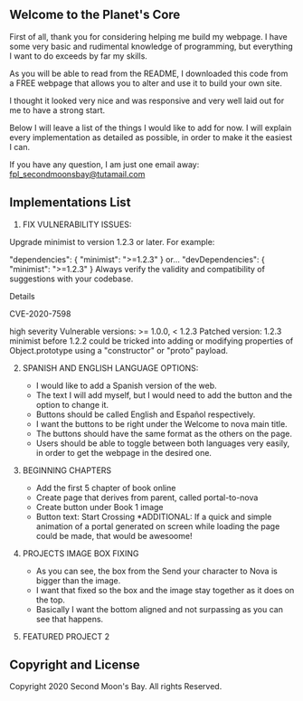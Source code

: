 ## Welcome to the Planet's Core

First of all, thank you for considering helping me build my webpage. I have some very basic and rudimental knowledge of programming, but everything I want to do exceeds by far my skills.

As you will be able to read from the README, I downloaded this code from a FREE webpage that allows you to alter and use it to build your own site.

I thought it looked very nice and was responsive and very well laid out for me to have a strong start.

Below I will leave a list of the things I would like to add for now. I will explain every implementation as detailed as possible, in order to make it the easiest I can.

If you have any question, I am just one email away: fpl_secondmoonsbay@tutamail.com


## Implementations List

1. FIX VULNERABILITY ISSUES:

Upgrade minimist to version 1.2.3 or later. For example:

"dependencies": {
  "minimist": ">=1.2.3"
}
or…
"devDependencies": {
  "minimist": ">=1.2.3"
}
Always verify the validity and compatibility of suggestions with your codebase.

Details

CVE-2020-7598

high severity
Vulnerable versions: >= 1.0.0, < 1.2.3
Patched version: 1.2.3
minimist before 1.2.2 could be tricked into adding or modifying properties of Object.prototype using a "constructor" or "proto" payload.

2. SPANISH AND ENGLISH LANGUAGE OPTIONS:
    - I would like to add a Spanish version of the web.
    - The text I will add myself, but I would need to add the button and the option to change it.
    - Buttons should be called English and Español respectively.
    - I want the buttons to be right under the Welcome to nova main title.
    - The buttons should have the same format as the others on the page.
    - Users should be able to toggle between both languages very easily, in order to get the webpage in the desired one. 
    
3. BEGINNING CHAPTERS

    - Add the first 5 chapter of book online
    - Create page that derives from parent, called portal-to-nova
    - Create button under Book 1 image
    - Button text: Start Crossing
*ADDITIONAL: If a quick and simple animation of a portal generated on screen while loading the page could be made, that would be awesoome!

4. PROJECTS IMAGE BOX FIXING
    - As you can see, the box from the Send your character to Nova is bigger than the image.
    - I want that fixed so the box and the image stay together as it does on the top.
    - Basically I want the bottom aligned and not surpassing as you can see that happens.

5. FEATURED PROJECT 2


## Copyright and License

Copyright 2020 Second Moon's Bay. All rights Reserved.
